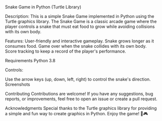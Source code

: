 Snake Game in Python (Turtle Library)

Description:
This is a simple Snake Game implemented in Python using the Turtle graphics library. The Snake Game is a classic arcade game where the player controls a snake that must eat food to grow while avoiding collisions with its own body.

Features:
User-friendly and interactive gameplay.
Snake grows longer as it consumes food.
Game over when the snake collides with its own body.
Score tracking to keep a record of the player's performance.

Requirements
Python 3.8


Controls:

Use the arrow keys (up, down, left, right) to control the snake's direction.
Screenshots

Contributing
Contributions are welcome! If you have any suggestions, bug reports, or improvements, feel free to open an issue or create a pull request.


Acknowledgments
Special thanks to the Turtle graphics library for providing a simple and fun way to create graphics in Python.
Enjoy the game! 🐢🎮
